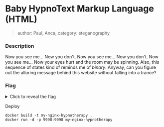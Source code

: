 # Baby HypnoText Markup Language (HTML)
> author: Paul, Anca, category: steganography
### Description
Now you see me... Now you don't. Now you see me... Now you don't. Now you see me... Now your eyes hurt and the room may be spinning. Also, this sequence of states kind of reminds me of _binary_. Anyway, can you figure out the alluring message behind this website without falling into a trance?
### Flag
<details>
  <summary>Click to reveal the flag</summary>
HCamp{I_hOPE_YOUr_EYEs_DiDnT_RuN_AwAy}
</details>

Deploy

```
docker build -t my-nginx-hypnotherapy .
docker run -d -p 9998:9998 my-nginx-hypnotherapy
```
